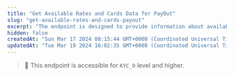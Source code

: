 ```yaml
---
title: "Get Available Rates and Cards Data for PayOut"
slug: "get-available-rates-and-cards-payout"
excerpt: "The endpoint is designed to provide information about available rates, cards, and fees for payout transactions. It allows users to retrieve data related to currency exchange rates, available cards for payouts, and associated transaction fees."
hidden: false
createdAt: "Sun Mar 17 2024 08:15:44 GMT+0000 (Coordinated Universal Time)"
updatedAt: "Tue Mar 19 2024 16:02:35 GMT+0000 (Coordinated Universal Time)"
---
```

> 📘 This endpoint is accessible for `KYC_0` level and higher.
